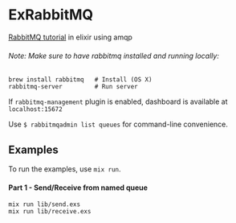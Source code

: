 # ExRabbitMQ

[RabbitMQ tutorial](https://www.rabbitmq.com/tutorials/tutorial-one-elixir.html) in elixir using amqp

###### Note:  Make sure to have rabbitmq installed and running locally:
```
brew install rabbitmq   # Install (OS X)
rabbitmq-server         # Run server
```
If `rabbitmq-management` plugin is enabled, dashboard is available at `localhost:15672`

Use `$ rabbitmqadmin list queues` for command-line convenience.

## Examples

To run the examples, use `mix run`.

#### Part 1 - Send/Receive from named queue

```
mix run lib/send.exs
mix run lib/receive.exs
```
